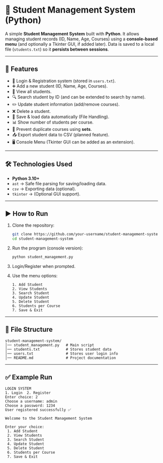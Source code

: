 # 🏫 Student Management System (Python)

A simple **Student Management System** built with **Python**.
It allows managing student records (ID, Name, Age, Courses) using a **console-based menu** (and optionally a Tkinter GUI, if added later).
Data is saved to a local file (`students.txt`) so it **persists between sessions**.

---

## 🚀 Features

* 🔑 Login & Registration system (stored in `users.txt`).
* ➕ Add a new student (ID, Name, Age, Courses).
* 👀 View all students.
* 🔍 Search student by ID (and can be extended to search by name).
* ✏️ Update student information (add/remove courses).
* ❌ Delete a student.
* 💾 Save & load data automatically (File Handling).
* 📊 Show number of students per course.
* 📝 Prevent duplicate courses using **sets**.
* 📤 Export student data to CSV (planned feature).
* 🖥️ Console Menu (Tkinter GUI can be added as an extension).

---

## 🛠 Technologies Used

* **Python 3.10+**
* `ast` → Safe file parsing for saving/loading data.
* `csv` → Exporting data (optional).
* `tkinter` → (Optional GUI support).

---

## ▶️ How to Run

1. Clone the repository:

   ```bash
   git clone https://github.com/your-username/student-management-system.git
   cd student-management-system
   ```

2. Run the program (console version):

   ```bash
   python student_management.py
   ```

3. Login/Register when prompted.

4. Use the menu options:

   ```
   1. Add Student
   2. View Students
   3. Search Student
   4. Update Student
   5. Delete Student
   6. Students per Course
   7. Save & Exit
   ```

---

## 📂 File Structure

```
student-management-system/
│── student_management.py   # Main script
│── students.txt            # Stores student data
│── users.txt               # Stores user login info
│── README.md               # Project documentation
```

---

## ✅ Example Run

```
LOGIN SYSTEM
1. Login  2. Register
Enter choice: 2
Choose a username: admin
Choose a password: 1234
User registered successfully ✅

Welcome to the Student Management System

Enter your choice:
 1. Add Student 
 2. View Students 
 3. Search Student 
 4. Update Student 
 5. Delete Student 
 6. Students per Course 
 7. Save & Exit
